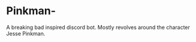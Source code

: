 # Pinkman-

A breaking bad inspired discord bot. Mostly revolves around the character Jesse Pinkman.
